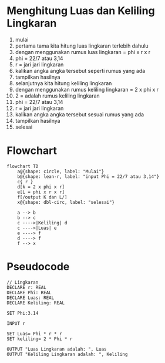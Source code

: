 # Menghitung Luas dan Keliling Lingkaran
1. mulai
2. pertama tama kita hitung luas lingkaran terlebih dahulu
3. dengan menggunakan rumus luas lingkaran = phi x r x r
4. phi = 22/7 atau 3,14
5. r = jari jari lingkaran
6. kalikan angka angka tersebut seperti rumus yang ada
7. tampilkan hasilnya
8. selanjutnya kita hitung keliling lingkaran
9. dengan menggunakan rumus keliling lingkaran = 2 x phi x r
10. 2 = adalah rumus keliling lingkaran
11. phi = 22/7 atau 3,14
12. r = jari jari lingkaran
13. kalikan angka angka tersebut sesuai rumus yang ada
14. tampilkan hasilnya
15. selesai

# Flowchart
```mermaid
flowchart TD
    a@{shape: circle, label: "Mulai"}
    b@{shape: lean-r, label: "input Phi = 22/7 atau 3,14"}
    c{ r }
    d[k = 2 x phi x r]
    e[L = phi x r x r]
    f[/output K dan L/]
    x@{shape: dbl-circ, label: "selesai"}

    a --> b
    b --> c
    c ---->|Keliling| d
    c ---->|Luas| e
    e ----> f
    d ----> f
    f --> x

``` 

# Pseudocode
```
// Lingkaran
DECLARE r: REAL
DECLARE Phi: REAL
DECLARE Luas: REAL
DECLARE Keliling: REAL

SET Phi:3.14

INPUT r

SET Luas= Phi * r * r
SET keliling= 2 * Phi * r

OUTPUT "Luas Lingkaran adalah: ", Luas
OUTPUT "Keliling Lingkaran adalah: ", Keliling

```